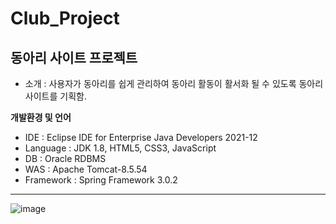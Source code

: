 # Club_Project

## 동아리 사이트 프로젝트
* 소개 : 사용자가 동아리를 쉽게 관리하여 동아리 활동이 활서화 될 수 있도록 동아리 사이트를 기획함.

**개발환경 및 언어**
* IDE : Eclipse IDE for Enterprise Java Developers 2021-12
* Language : JDK 1.8, HTML5, CSS3, JavaScript
* DB : Oracle RDBMS
* WAS : Apache Tomcat-8.5.54
* Framework : Spring Framework 3.0.2



------------------------------------
![image](https://user-images.githubusercontent.com/87120715/149654325-d72aa19a-0fd0-440f-8dff-17c648940dbc.png)
